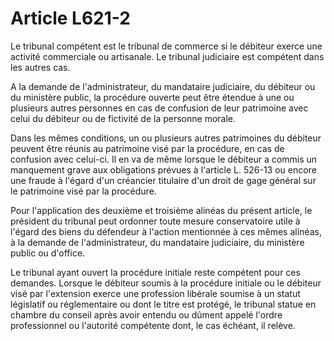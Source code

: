 # Article L621-2

Le tribunal compétent est le tribunal de commerce si le débiteur exerce une activité commerciale ou artisanale. Le tribunal judiciaire est compétent dans les autres cas.

A la demande de l'administrateur, du mandataire judiciaire, du débiteur ou du ministère public, la procédure ouverte peut être étendue à une ou plusieurs autres personnes en cas de confusion de leur patrimoine avec celui du débiteur ou de fictivité de la personne morale.

Dans les mêmes conditions, un ou plusieurs autres patrimoines du débiteur peuvent être réunis au patrimoine visé par la procédure, en cas de confusion avec celui-ci. Il en va de même lorsque le débiteur a commis un manquement grave aux obligations prévues à l'article L. 526-13 ou encore une fraude à l'égard d'un créancier titulaire d'un droit de gage général sur le patrimoine visé par la procédure.

Pour l'application des deuxième et troisième alinéas du présent article, le président du tribunal peut ordonner toute mesure conservatoire utile à l'égard des biens du défendeur à l'action mentionnée à ces mêmes alinéas, à la demande de l'administrateur, du mandataire judiciaire, du ministère public ou d'office.

Le tribunal ayant ouvert la procédure initiale reste compétent pour ces demandes. Lorsque le débiteur soumis à la procédure initiale ou le débiteur visé par l'extension exerce une profession libérale soumise à un statut législatif ou réglementaire ou dont le titre est protégé, le tribunal statue en chambre du conseil après avoir entendu ou dûment appelé l'ordre professionnel ou l'autorité compétente dont, le cas échéant, il relève.
